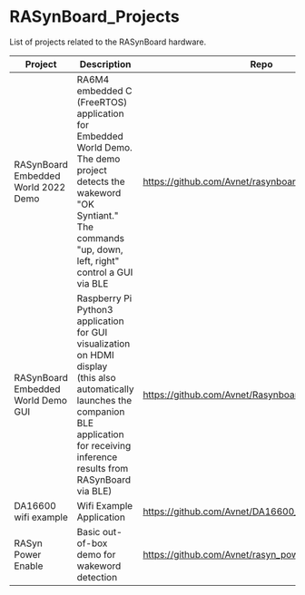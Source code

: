 # RASynBoard_Projects

List of projects related to the RASynBoard hardware.
  
|Project| Description | Repo
|--|--|--|
| RASynBoard Embedded World 2022 Demo | RA6M4 embedded C (FreeRTOS) application for Embedded World Demo.<br>The demo project detects the wakeword "OK Syntiant."</br>The commands "up, down, left, right" control a GUI via BLE | https://github.com/Avnet/rasynboard_ew_demo |
| RASynBoard Embedded World Demo GUI | Raspberry Pi Python3 application for GUI visualization on HDMI display </br>(this also automatically launches the companion BLE application for receiving inference results from RASynBoard via BLE) | https://github.com/Avnet/Rasynboard_ew23_demo_GUI |
| DA16600 wifi example | Wifi Example Application | https://github.com/Avnet/DA16600_wifi_example |
| RASyn Power Enable | Basic out-of-box demo for wakeword detection| https://github.com/Avnet/rasyn_power_enable|
